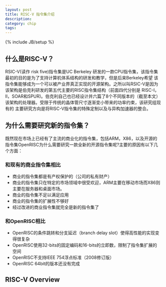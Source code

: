 ```yaml
---
layout: post
title: RISC-V 指令集介绍
description: 
category: chip
tags: 
---
```

{% include JB/setup %}
## 什么是RISC-V？
RSIC-V(读作 risk five)指令集是UC Berkeley 研发的一款CPU指令集，该指令集最初的目的是为了支持计算机体系结构的研发和教学，但是后来Berkeley希望
该指令集能够成为一个可以被产业界真正实现的开源架构。之所以叫RSIC-V是因为该架构是伯克利研发的第五代主要的RISC指令集结构（前面四代分别是
RISC-I，II，SOAR和SPUR)。伯克利自己也已经设计并六篇了8个不同版本的（截至本文）该架构的处理器。受限于传统的晶体管尺寸逐渐变小带来的功率约束，该研究组现有的
主要研究方向是将RISC-V指令集的特殊定制以及与异构加速器的整合。

## 为什么需要研究新的指令集？
既然现在市场上已经有了主流的商业化的指令集，包括ARM，X86，以及开源的指令集OpenRISC为什么需要研究一款全新的开源指令集呢?主要的原因有以下几个方面：

### 和现有的商业指令集相比
- 商业的指令集都是有产权保护的（公司的私有财产）
- 商业的指令集只在特定的市场领域中很受欢迎，ARM主要在移动市场而X86则主要在服务器和桌面市场。
- 商业的指令集不足以满足应用
- 商业的指令集的扩展性不够好
- 经过改进的商业指令集就完全是新的指令集了

### 和OpenRISC相比

- OpenRISC的条件跳转和分支延迟（branch delay slot）使得高性能的实现变得很复杂
- OpenRISC使用32-bits的固定编码和16-bits的立即数，限制了指令集扩展的空间
- OpenRISC不支持IEEE 754浮点标准（2008修订版）
- OpenRISC 64bit的版本还没有完成

## RISC-V Overview

